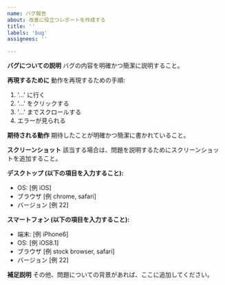```yaml
---
name: バグ報告
about: 改善に役立つレポートを作成する
title: ''
labels: 'bug'
assignees: ''

---
```


**バグについての説明**
バグの内容を明確かつ簡潔に説明すること。

**再現するために**
動作を再現するための手順:

1. '...' に行く
2. '...' をクリックする
3. '...' までスクロールする
4. エラーが見られる

**期待される動作**
期待したことが明確かつ簡潔に書かれていること。

**スクリーンショット**
該当する場合は、問題を説明するためにスクリーンショットを追加すること。

**デスクトップ (以下の項目を入力すること):**

- OS: [例 iOS]
- ブラウザ [例 chrome, safari]
- バージョン [例 22]

**スマートフォン (以下の項目を入力すること):**

- 端末: [例 iPhone6]
- OS: [例 iOS8.1]
- ブラウザ [例 stock browser, safari]
- バージョン [例 22]

**補足説明**
その他、問題についての背景があれば、ここに追加してください。
